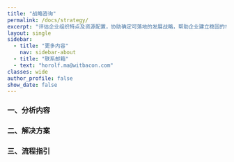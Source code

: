 ```yaml
---
title: "战略咨询"
permalink: /docs/strategy/
excerpt: "评估企业组织特点及资源配置，协助确定可落地的发展战略，帮助企业建立稳固的市场地位。"
layout: single
sidebar:
  - title: "更多内容"
    nav: sidebar-about
  - title: "联系邮箱"
  - text: "horolf.ma@witbacon.com"
classes: wide
author_profile: false
show_date: false
---
```


### 一、分析内容





### 二、解决方案



### 三、流程指引

